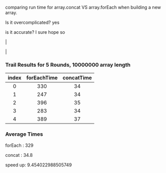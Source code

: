  comparing run time for array.concat VS array.forEach when building a new array.
 
 Is it overcomplicated? yes
 
 is it accurate? I sure hope so

|

|
### Trail Results for 5 Rounds, 10000000 array length
|index  | forEachTime | concatTime|
| :--:  | :--:        |   :---:   |
| 0     |    330      |    34     |
| 1     |    247      |    34     |
| 2     |    396      |    35     |
| 3     |    283      |    34     |
| 4     |    389      |    37     |

### Average Times

forEach : 329

concat  : 34.8

speed up: 9.454022988505749

